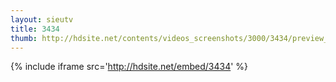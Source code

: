 ```yaml
---
layout: sieutv
title: 3434
thumb: http://hdsite.net/contents/videos_screenshots/3000/3434/preview_360p.mp4.jpg
---
```

{% include iframe src='http://hdsite.net/embed/3434' %}
 
